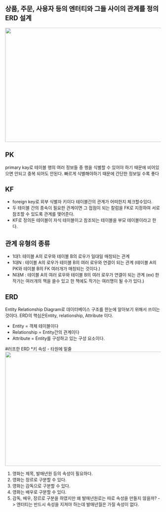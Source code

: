 ## 상품, 주문, 사용자 등의 엔터티와 그들 사이의 관계를 정의 ERD 설계

<img src = "https://github.com/ApptiveDev/study-springboot/assets/64734115/1dba8972-76cb-4ef7-b5af-9ce6ba671f69" width="600" height="370">

## PK

primary kay로 테이블 행의 여러 정보들 중 행을 식별할 수 있어야 하기 때문에 비어있으면 안되고
중복 되어도 안된다. 빠르게 식별해야하기 때문에 간단한 정보일 수록 좋다

## KF

* foreign key로 외부 식별자 키이다 테이블간의 관계가 어떠한지 체크할수있다.
* 두 테이블 간의 종속이 필요한 관계이면 그 접점이 되는 칼럼을 FK로 지정하여 서로 참조할 수 있도록 관계를 맺어준다.
* KF로 정의돈 테이블이 자식 테이블이고 참조되는 테이블을 부모 테이블이라고 한다.

## 관계 유형의 종류

* 1대1: 테이블 A의 로우와 테이블 B의 로우가 일대일 매칭되는 관계
* 1대N : 테이블 A의 로우가 테이블 B의 여러 로우와 연결이 되는 관계 (테이블 A의 PK와 테이블 B의 FK 여러개가 매칭되는 것이다.)
* N대M : 테이블 A의 여러 로우와 테이블 B의 여러 로우가 연결이 되는 관계 (ex) 한 작가는 여러개의 책을 쓸수 있고 한 책에도 작가는 여러명이 될 수가 있다.)

## ERD

Entity Relationship Diagram로 데이터베이스 구조를 한눈에 알아보기 위해서 쓰이는 것이다.
ERD의 핵심은Entity, relationship, Attribute 이다.
* Entity = 객체 테이블이다
* Relationship = Entity간의 관계이다
* Attribute = Entity를 구성하고 있는 구성 요소이다.

#러프한 ERD
*키 속성 - 타원에 밑줄
<img src = "https://github.com/ApptiveDev/study-springboot/assets/64734115/be0a3c4f-4685-4ff1-811e-f558b4e62d17" width="600" height="370">

1. 영화는 제목, 발매년원 등의 속성이 필요하다.
2. 영화는 장르로 구분할 수 있다.
3. 영화는 감독으로 구분할 수 있다.
4. 영화는 배우로 구분할 수 있다.
5. 감독, 배우, 장르로 구분을 하였지만 왜 발매년원로는 따로 속성을 만들지 않을까?
-> 엔터티는 반드시 속성을 지져야 하는데 발매년월은 가질 속성이 없다.

